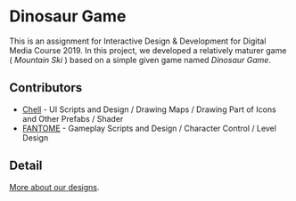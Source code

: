 # Dinosaur Game
This is an assignment for Interactive Design & Development for Digital Media Course 2019. In this project, we developed a relatively maturer game ( *Mountain Ski* ) based on a simple given game named *Dinosaur Game*.

## Contributors
* [Chell](https://github.com/RealTonyShaw) -  UI Scripts and Design / Drawing Maps / Drawing Part of Icons and Other Prefabs / Shader
* [FANTOME](https://github.com/FANTOME-PAN) - Gameplay Scripts and Design / Character Control / Level Design

## Detail
[More about our designs](https://realtonyshaw.github.io/2019/07/23/A%20Modern%20Game%20UI%20Practice/).
